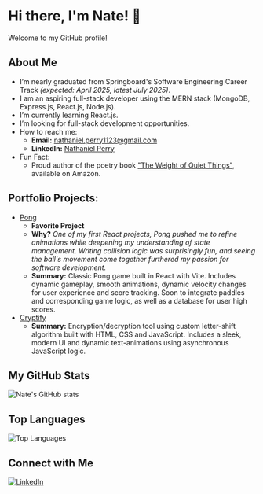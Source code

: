 # Hi there, I'm Nate! 👋

Welcome to my GitHub profile!

## About Me
- I’m nearly graduated from Springboard's Software Engineering Career Track _(expected: April 2025, latest July 2025)_.
- I am an aspiring full-stack developer using the MERN stack (MongoDB, Express.js, React.js, Node.js).
- I’m currently learning React.js.
- I’m looking for full-stack development opportunities.
- How to reach me:
    - **Email:** [nathaniel.perry1123@gmail.com](mailto:nathaniel.perry1123@gmail.com)
    - **LinkedIn:** [Nathaniel Perry](https://www.linkedin.com/in/nathaniel-perry-646bb4326)
- Fun Fact:
    - Proud author of the poetry book ["The Weight of Quiet Things"](https://a.co/d/0tqders), available on Amazon.

## Portfolio Projects:
- [Pong](https://github.com/natep1123/Pong)
    - **Favorite Project**
    - **Why?** _One of my first React projects, Pong pushed me to refine animations while deepening my understanding of state management. Writing collision logic was surprisingly fun, and seeing the ball's movement come together furthered my passion for software development._
    - **Summary:** Classic Pong game built in React with Vite. Includes dynamic gameplay, smooth animations, dynamic velocity changes for user experience and score tracking. Soon to integrate paddles and corresponding game logic, as well as a database for user high scores.
- [Cryptify](https://github.com/natep1123/Cryptify)
    - **Summary:** Encryption/decryption tool using custom letter-shift algorithm built with HTML, CSS and JavaScript. Includes a sleek, modern UI and dynamic text-animations using asynchronous JavaScript logic.

## My GitHub Stats
![Nate's GitHub stats](https://github-readme-stats.vercel.app/api?username=natep1123&show_icons=true&theme=radical)

## Top Languages
![Top Languages](https://github-readme-stats.vercel.app/api/top-langs/?username=natep1123&theme=radical&layout=compact)

## Connect with Me
[![LinkedIn](https://img.shields.io/badge/-LinkedIn-blue?style=flat&logo=LinkedIn&logoColor=white)](https://www.linkedin.com/in/nathaniel-perry-646bb4326)


